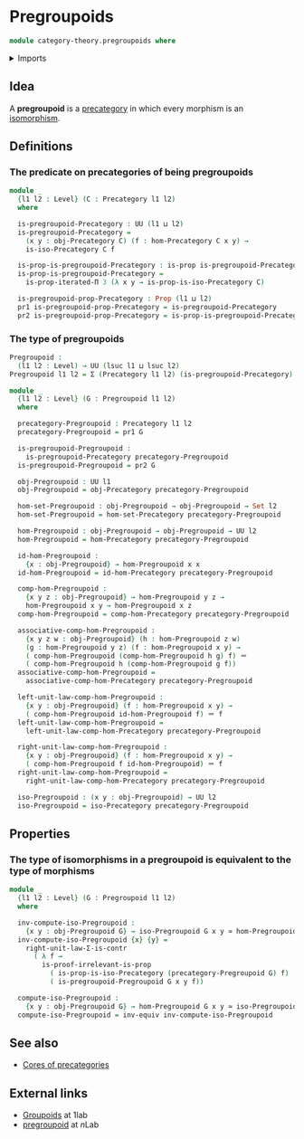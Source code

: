# Pregroupoids

```agda
module category-theory.pregroupoids where
```

<details><summary>Imports</summary>

```agda
open import category-theory.isomorphisms-in-precategories
open import category-theory.precategories

open import foundation.dependent-pair-types
open import foundation.equivalences
open import foundation.identity-types
open import foundation.iterated-dependent-product-types
open import foundation.propositions
open import foundation.sets
open import foundation.type-arithmetic-dependent-pair-types
open import foundation.universe-levels
```

</details>

## Idea

A **pregroupoid** is a [precategory](category-theory.precategories.md) in which
every morphism is an
[isomorphism](category-theory.isomorphisms-in-precategories.md).

## Definitions

### The predicate on precategories of being pregroupoids

```agda
module _
  {l1 l2 : Level} (C : Precategory l1 l2)
  where

  is-pregroupoid-Precategory : UU (l1 ⊔ l2)
  is-pregroupoid-Precategory =
    (x y : obj-Precategory C) (f : hom-Precategory C x y) →
    is-iso-Precategory C f

  is-prop-is-pregroupoid-Precategory : is-prop is-pregroupoid-Precategory
  is-prop-is-pregroupoid-Precategory =
    is-prop-iterated-Π 3 (λ x y → is-prop-is-iso-Precategory C)

  is-pregroupoid-prop-Precategory : Prop (l1 ⊔ l2)
  pr1 is-pregroupoid-prop-Precategory = is-pregroupoid-Precategory
  pr2 is-pregroupoid-prop-Precategory = is-prop-is-pregroupoid-Precategory
```

### The type of pregroupoids

```agda
Pregroupoid :
  (l1 l2 : Level) → UU (lsuc l1 ⊔ lsuc l2)
Pregroupoid l1 l2 = Σ (Precategory l1 l2) (is-pregroupoid-Precategory)

module _
  {l1 l2 : Level} (G : Pregroupoid l1 l2)
  where

  precategory-Pregroupoid : Precategory l1 l2
  precategory-Pregroupoid = pr1 G

  is-pregroupoid-Pregroupoid :
    is-pregroupoid-Precategory precategory-Pregroupoid
  is-pregroupoid-Pregroupoid = pr2 G

  obj-Pregroupoid : UU l1
  obj-Pregroupoid = obj-Precategory precategory-Pregroupoid

  hom-set-Pregroupoid : obj-Pregroupoid → obj-Pregroupoid → Set l2
  hom-set-Pregroupoid = hom-set-Precategory precategory-Pregroupoid

  hom-Pregroupoid : obj-Pregroupoid → obj-Pregroupoid → UU l2
  hom-Pregroupoid = hom-Precategory precategory-Pregroupoid

  id-hom-Pregroupoid :
    {x : obj-Pregroupoid} → hom-Pregroupoid x x
  id-hom-Pregroupoid = id-hom-Precategory precategory-Pregroupoid

  comp-hom-Pregroupoid :
    {x y z : obj-Pregroupoid} → hom-Pregroupoid y z →
    hom-Pregroupoid x y → hom-Pregroupoid x z
  comp-hom-Pregroupoid = comp-hom-Precategory precategory-Pregroupoid

  associative-comp-hom-Pregroupoid :
    {x y z w : obj-Pregroupoid} (h : hom-Pregroupoid z w)
    (g : hom-Pregroupoid y z) (f : hom-Pregroupoid x y) →
    ( comp-hom-Pregroupoid (comp-hom-Pregroupoid h g) f) ＝
    ( comp-hom-Pregroupoid h (comp-hom-Pregroupoid g f))
  associative-comp-hom-Pregroupoid =
    associative-comp-hom-Precategory precategory-Pregroupoid

  left-unit-law-comp-hom-Pregroupoid :
    {x y : obj-Pregroupoid} (f : hom-Pregroupoid x y) →
    ( comp-hom-Pregroupoid id-hom-Pregroupoid f) ＝ f
  left-unit-law-comp-hom-Pregroupoid =
    left-unit-law-comp-hom-Precategory precategory-Pregroupoid

  right-unit-law-comp-hom-Pregroupoid :
    {x y : obj-Pregroupoid} (f : hom-Pregroupoid x y) →
    ( comp-hom-Pregroupoid f id-hom-Pregroupoid) ＝ f
  right-unit-law-comp-hom-Pregroupoid =
    right-unit-law-comp-hom-Precategory precategory-Pregroupoid

  iso-Pregroupoid : (x y : obj-Pregroupoid) → UU l2
  iso-Pregroupoid = iso-Precategory precategory-Pregroupoid
```

## Properties

### The type of isomorphisms in a pregroupoid is equivalent to the type of morphisms

```agda
module _
  {l1 l2 : Level} (G : Pregroupoid l1 l2)
  where

  inv-compute-iso-Pregroupoid :
    {x y : obj-Pregroupoid G} → iso-Pregroupoid G x y ≃ hom-Pregroupoid G x y
  inv-compute-iso-Pregroupoid {x} {y} =
    right-unit-law-Σ-is-contr
      ( λ f →
        is-proof-irrelevant-is-prop
          ( is-prop-is-iso-Precategory (precategory-Pregroupoid G) f)
          ( is-pregroupoid-Pregroupoid G x y f))

  compute-iso-Pregroupoid :
    {x y : obj-Pregroupoid G} → hom-Pregroupoid G x y ≃ iso-Pregroupoid G x y
  compute-iso-Pregroupoid = inv-equiv inv-compute-iso-Pregroupoid
```

## See also

- [Cores of precategories](category-theory.cores-precategories.md)

## External links

- [Groupoids](https://1lab.dev/Cat.Groupoid.html) at 1lab
- [pregroupoid](https://ncatlab.org/nlab/show/pregroupoid) at $n$Lab
